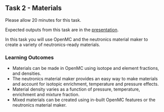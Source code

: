 
## Task 2 - Materials

Please allow 20 minutes for this task.

Expected outputs from this task are in the [presentation](https://slides.com/openmc_workshop/neutronics_workshop#/3).

In this task you will use OpenMC and the neutronics material maker to create a variety of neutronics-ready materials.

### Learning Outcomes

- Materials can be made in OpenMC using isotope and element fractions, and densities.
- The neutronics material maker provides an easy way to make materials and account for isotopic enrichment, temperature and pressure effects.
- Material density varies as a function of pressure, temperature, enrichment and mixture fraction.
- Mixed materials can be created using in-built OpenMC features or the neutronics material maker.
